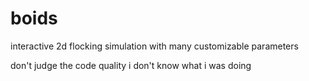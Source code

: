 # boids

interactive 2d flocking simulation with many customizable parameters

don't judge the code quality i don't know what i was doing
